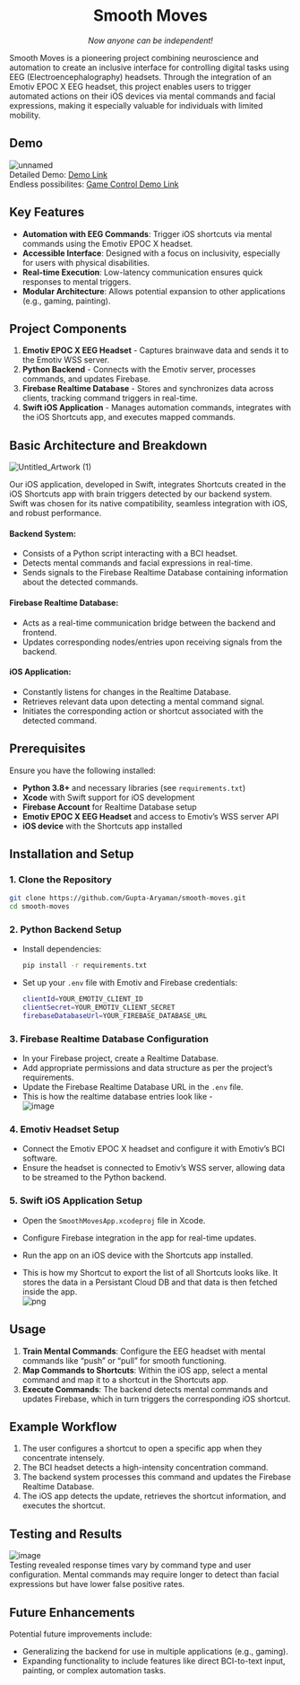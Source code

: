 <p align="center">
  <!--   
  <a href="https://github.com/Gupta-Aryaman/smooth-moves">
   // add logo here
  </a> 
  -->

  <h1 align="center">Smooth Moves</h1>
  <p align="center">
    <i>Now anyone can be independent!</i>
  </p>
</p>

Smooth Moves is a pioneering project combining neuroscience and automation to create an inclusive interface for controlling digital tasks using EEG (Electroencephalography) headsets. Through the integration of an Emotiv EPOC X EEG headset, this project enables users to trigger automated actions on their iOS devices via mental commands and facial expressions, making it especially valuable for individuals with limited mobility.

## Demo
![unnamed](https://github.com/Gupta-Aryaman/smooth-moves/assets/34962578/1c721bc7-f2c9-4984-9e52-1c55cd010e97) <br>
Detailed Demo: [Demo Link](https://x.com/aryamantwts/status/1803506381028278419) <br>
Endless possibilites: [Game Control Demo Link](https://x.com/aryamantwts/status/1803510379454275623)

## Key Features
- **Automation with EEG Commands**: Trigger iOS shortcuts via mental commands using the Emotiv EPOC X headset.
- **Accessible Interface**: Designed with a focus on inclusivity, especially for users with physical disabilities.
- **Real-time Execution**: Low-latency communication ensures quick responses to mental triggers.
- **Modular Architecture**: Allows potential expansion to other applications (e.g., gaming, painting).

## Project Components
1. **Emotiv EPOC X EEG Headset** - Captures brainwave data and sends it to the Emotiv WSS server.
2. **Python Backend** - Connects with the Emotiv server, processes commands, and updates Firebase.
3. **Firebase Realtime Database** - Stores and synchronizes data across clients, tracking command triggers in real-time.
4. **Swift iOS Application** - Manages automation commands, integrates with the iOS Shortcuts app, and executes mapped commands.

## Basic Architecture and Breakdown
![Untitled_Artwork (1)](https://github.com/Gupta-Aryaman/smooth-moves/assets/34962578/d620b2c7-7c86-43be-8d02-8bdf729b4996)

Our iOS application, developed in Swift, integrates Shortcuts created in the iOS Shortcuts app with brain triggers detected by our backend system. Swift was chosen for its native compatibility, seamless integration with iOS, and robust performance.

#### Backend System:
* Consists of a Python script interacting with a BCI headset.
* Detects mental commands and facial expressions in real-time.
* Sends signals to the Firebase Realtime Database containing information about the detected commands.
   
#### Firebase Realtime Database:
* Acts as a real-time communication bridge between the backend and frontend.
* Updates corresponding nodes/entries upon receiving signals from the backend.
   
#### iOS Application:
* Constantly listens for changes in the Realtime Database.
* Retrieves relevant data upon detecting a mental command signal.
* Initiates the corresponding action or shortcut associated with the detected command.


## Prerequisites

Ensure you have the following installed:
- **Python 3.8+** and necessary libraries (see `requirements.txt`)
- **Xcode** with Swift support for iOS development
- **Firebase Account** for Realtime Database setup
- **Emotiv EPOC X EEG Headset** and access to Emotiv’s WSS server API
- **iOS device** with the Shortcuts app installed

## Installation and Setup

### 1. Clone the Repository
```bash
git clone https://github.com/Gupta-Aryaman/smooth-moves.git
cd smooth-moves
```

### 2. Python Backend Setup
- Install dependencies:
  ```bash
  pip install -r requirements.txt
  ```
- Set up your `.env` file with Emotiv and Firebase credentials:
  ```bash
  clientId=YOUR_EMOTIV_CLIENT_ID
  clientSecret=YOUR_EMOTIV_CLIENT_SECRET
  firebaseDatabaseUrl=YOUR_FIREBASE_DATABASE_URL
  ```

### 3. Firebase Realtime Database Configuration
- In your Firebase project, create a Realtime Database.
- Add appropriate permissions and data structure as per the project’s requirements.
- Update the Firebase Realtime Database URL in the `.env` file.
- This is how the realtime database entries look like - <br>
![image](https://github.com/user-attachments/assets/bf3a3e74-ce10-4d85-b141-ff30db70c268)


### 4. Emotiv Headset Setup
- Connect the Emotiv EPOC X headset and configure it with Emotiv’s BCI software.
- Ensure the headset is connected to Emotiv’s WSS server, allowing data to be streamed to the Python backend.

### 5. Swift iOS Application Setup
- Open the `SmoothMovesApp.xcodeproj` file in Xcode.
- Configure Firebase integration in the app for real-time updates.
- Run the app on an iOS device with the Shortcuts app installed.

- This is how my Shortcut to export the list of all Shortcuts looks like. It stores the data in a Persistant Cloud DB and that data is then fetched inside the app. <br>
![png](https://github.com/user-attachments/assets/8de24e8c-f858-43e4-8880-7eaa76a0c6a3)

## Usage

1. **Train Mental Commands**: Configure the EEG headset with mental commands like “push” or “pull” for smooth functioning.
2. **Map Commands to Shortcuts**: Within the iOS app, select a mental command and map it to a shortcut in the Shortcuts app.
3. **Execute Commands**: The backend detects mental commands and updates Firebase, which in turn triggers the corresponding iOS shortcut.

## Example Workflow
1. The user configures a shortcut to open a specific app when they concentrate intensely.
2. The BCI headset detects a high-intensity concentration command.
3. The backend system processes this command and updates the Firebase Realtime Database.
4. The iOS app detects the update, retrieves the shortcut information, and executes the shortcut.

## Testing and Results
![image](https://github.com/user-attachments/assets/7507e244-46cc-4ad0-8a18-36eebd106447) <br>
Testing revealed response times vary by command type and user configuration. Mental commands may require longer to detect than facial expressions but have lower false positive rates.

## Future Enhancements
Potential future improvements include:
- Generalizing the backend for use in multiple applications (e.g., gaming).
- Expanding functionality to include features like direct BCI-to-text input, painting, or complex automation tasks.
